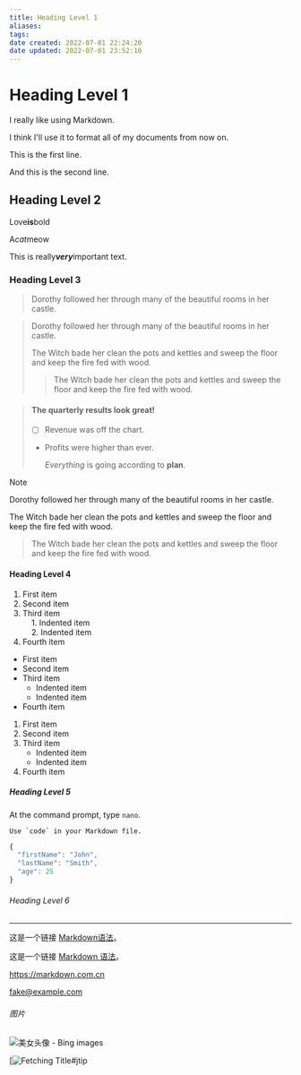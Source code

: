 ```yaml
---
title: Heading Level 1
aliases: 
tags: 
date created: 2022-07-01 22:24:20
date updated: 2022-07-01 23:52:10
---
```


# Heading Level 1

I really like using Markdown.  

I think I'll use it to format all of my documents from now on.

This is the first line.    

And this is the second line.

## Heading Level 2

Love**is**bold

A*cat*meow

This is really***very***important text.

### Heading Level 3

> Dorothy followed her through many of the beautiful rooms in her castle.

> Dorothy followed her through many of the beautiful rooms in her castle.
>
> The Witch bade her clean the pots and kettles and sweep the floor and keep the fire fed with wood.
>
> > The Witch bade her clean the pots and kettles and sweep the floor and keep the fire fed with wood.

> #### The quarterly results look great!
>
> - [ ] Revenue was off the chart.
>
> - Profits were higher than ever.
>
>   *Everything* is going according to **plan**.

> [!note]
> Dorothy followed her through many of the beautiful rooms in her castle.
>
> The Witch bade her clean the pots and kettles and sweep the floor and keep the fire fed with wood.
>
> > The Witch bade her clean the pots and kettles and sweep the floor and keep the fire fed with wood.

#### Heading Level 4

1. First item  
2. Second item  
3. Third item  
       1. Indented item  
       2. Indented item  
4. Fourth item
- First item  
- Second item  
- Third item  
  - Indented item
  - Indented item
- Fourth item
1. First item
2. Second item
3. Third item
   - Indented item
   - Indented item
4. Fourth item

##### Heading Level 5

At the command prompt, type `nano`.

``Use `code` in your Markdown file.``

```javascript
{
  "firstName": "John",
  "lastName": "Smith",
  "age": 25
}
```

###### Heading Level 6

---

这是一个链接 [Markdown语法](https://markdown.com.cn)。

这是一个链接 [Markdown 语法](https://markdown.com.cn "最好的 markdown 教程")。

<https://markdown.com.cn>

<fake@example.com>

###### 图片

![美女头像 - Bing images](https://p.qqan.com/up/2020-8/15985907552872999.jpg)

[![Fetching Title#jtip](https://cn.bing.com/images/search?view=detailV2&ccid=AlOe36nJ&id=D1C18889CAD7014099DB5F87401261C1EE79C851&thid=OIP.AlOe36nJIuQf5RuGq7_9NwAAAA&mediaurl=https%3a%2f%2fp.qqan.com%2fup%2f2020-8%2f15985907552872999.jpg&exph=400&expw=400&q=%e7%be%8e%e5%a5%b3%e5%a4%b4%e5%83%8f&simid=608016534540659985&FORM=IRPRST&ck=1ABD75AC7393CB88596038CDAF6911AA&selectedIndex=20&ajaxhist=0&ajaxserp=0)
